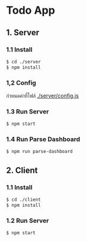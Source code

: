 # Todo App

## 1. Server

### 1.1 Install

```bash 
$ cd ./server
$ npm install
```

### 1,2 Config

กำหนดค่าที่ไฟล์ [./server/config.js](./server/config.js)

### 1.3 Run Server

```bash
$ npm start
```

### 1.4 Run Parse Dashboard

```bash
$ npm run parse-dashboard
```

## 2. Client

### 1.1 Install

```bash 
$ cd ./client
$ npm install
```

### 1.2 Run Server

```bash
$ npm start
```